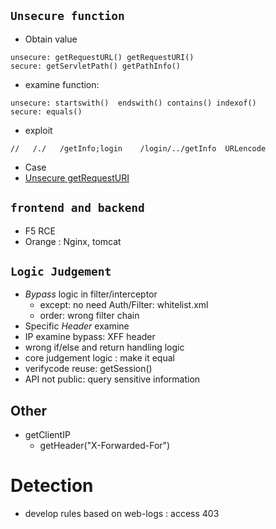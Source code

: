 ## `Unsecure function`
- Obtain value
```
unsecure: getRequestURL() getRequestURI()
secure: getServletPath() getPathInfo()
```
- examine function: 
```
unsecure: startswith()  endswith() contains() indexof()
secure: equals()
```
- exploit

```
//   /./   /getInfo;login    /login/../getInfo  URLencode
```
- Case
- [Unsecure getRequestURI](https://www.jianshu.com/p/58b60311b5cf)



## `frontend and backend`
- F5 RCE
- Orange : Nginx, tomcat


## `Logic Judgement`
- *Bypass* logic in filter/interceptor
  - except: no need Auth/Filter: whitelist.xml
  - order: wrong filter chain
- Specific _Header_ examine 
- IP examine bypass: XFF header
- wrong if/else and return handling logic
- core judgement logic : make it equal
- verifycode reuse: getSession()
- API not public: query sensitive information


## Other
- getClientIP
  - getHeader("X-Forwarded-For")


# Detection
- develop rules based on web-logs : access 403
